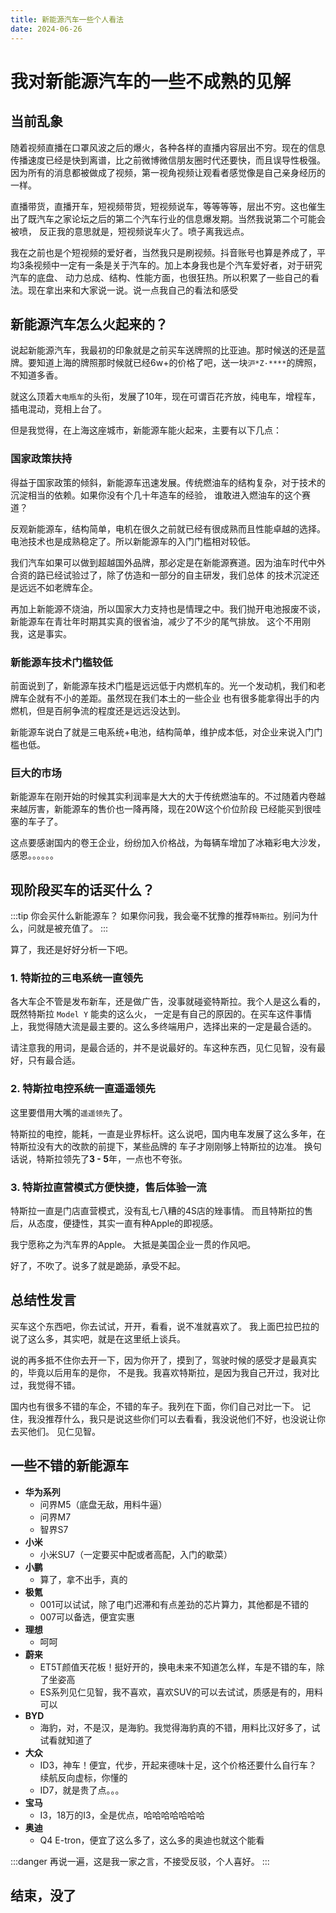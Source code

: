 ```yaml
---
title: 新能源汽车一些个人看法
date: 2024-06-26
---
```


# 我对新能源汽车的一些不成熟的见解

## 当前乱象

随着视频直播在口罩风波之后的爆火，各种各样的直播内容层出不穷。现在的信息传播速度已经是快到离谱，比之前微博微信朋友圈时代还要快，而且误导性极强。
因为所有的消息都被做成了视频，第一视角视频让观看者感觉像是自己亲身经历的一样。

直播带货，直播开车，短视频带货，短视频说车，等等等等，层出不穷。这也催生出了既汽车之家论坛之后的第二个汽车行业的信息爆发期。当然我说第二个可能会被喷，
反正我的意思就是，短视频说车火了。喷子离我远点。

我在之前也是个短视频的爱好者，当然我只是刷视频。抖音账号也算是养成了，平均3条视频中一定有一条是关于汽车的。加上本身我也是个汽车爱好者，对于研究汽车的底盘、
动力总成、结构、性能方面，也很狂热。所以积累了一些自己的看法。现在拿出来和大家说一说。说一点我自己的看法和感受

## 新能源汽车怎么火起来的？

说起新能源汽车，我最初的印象就是之前买车送牌照的比亚迪。那时候送的还是蓝牌。要知道上海的牌照那时候就已经6w+的价格了吧，送一块`沪*Z·****`的牌照，不知道多香。

就这么顶着`大电瓶车`的头衔，发展了10年，现在可谓百花齐放，纯电车，增程车，插电混动，竞相上台了。

但是我觉得，在上海这座城市，新能源车能火起来，主要有以下几点：

### 国家政策扶持

得益于国家政策的倾斜，新能源车迅速发展。传统燃油车的结构复杂，对于技术的沉淀相当的依赖。如果你没有个几十年造车的经验，
谁敢进入燃油车的这个赛道？

反观新能源车，结构简单，电机在很久之前就已经有很成熟而且性能卓越的选择。电池技术也是成熟稳定了。所以新能源车的入门门槛相对较低。

我们汽车如果可以做到超越国外品牌，那必定是在新能源赛道。因为油车时代中外合资的路已经试验过了，除了仿造和一部分的自主研发，我们总体
的技术沉淀还是远远不如老牌车企。

再加上新能源不烧油，所以国家大力支持也是情理之中。我们抛开电池报废不谈，新能源车在青壮年时期其实真的很省油，减少了不少的尾气排放。
这个不用刚我，这是事实。

### 新能源车技术门槛较低

前面说到了，新能源车技术门槛是远远低于内燃机车的。光一个发动机，我们和老牌车企就有不小的差距。虽然现在我们本土的一些企业
也有很多能拿得出手的内燃机，但是百舸争流的程度还是远远没达到。

新能源车说白了就是三电系统+电池，结构简单，维护成本低，对企业来说入门门槛也低。

### 巨大的市场

新能源车在刚开始的时候其实利润率是大大的大于传统燃油车的。不过随着内卷越来越厉害，新能源车的售价也一降再降，现在20W这个价位阶段
已经能买到很哇塞的车子了。

这点要感谢国内的卷王企业，纷纷加入价格战，为每辆车增加了冰箱彩电大沙发，感恩。。。。。。

## 现阶段买车的话买什么？

:::tip 你会买什么新能源车？
如果你问我，我会毫不犹豫的推荐`特斯拉`。别问为什么，问就是被充值了。
:::

算了，我还是好好分析一下吧。

### 1. 特斯拉的三电系统一直领先

各大车企不管是发布新车，还是做广告，没事就碰瓷特斯拉。我个人是这么看的，既然特斯拉 `Model Y` 能卖的这么火，
一定是有自己的原因的。在买车这件事情上，我觉得随大流是最主要的。这么多终端用户，选择出来的一定是最合适的。

请注意我的用词，是最合适的，并不是说最好的。车这种东西，见仁见智，没有最好，只有最合适。

### 2. 特斯拉电控系统一直遥遥领先

这里要借用大嘴的`遥遥领先`了。

特斯拉的电控，能耗，一直是业界标杆。这么说吧，国内电车发展了这么多年，在特斯拉没有大的改款的前提下，某些品牌的
车子才刚刚够上特斯拉的边准。
换句话说，特斯拉领先了**3 - 5**年，一点也不夸张。

### 3. 特斯拉直营模式方便快捷，售后体验一流

特斯拉一直是门店直营模式，没有乱七八糟的4S店的矬事情。
而且特斯拉的售后，从态度，便捷性，其实一直有种Apple的即视感。

我宁愿称之为汽车界的Apple。
大抵是美国企业一贯的作风吧。

好了，不吹了。说多了就是跪舔，承受不起。

## 总结性发言

买车这个东西吧，你去试试，开开，看看，说不准就喜欢了。
我上面巴拉巴拉的说了这么多，其实吧，就是在这里纸上谈兵。

说的再多抵不住你去开一下，因为你开了，摸到了，驾驶时候的感受才是最真实的，毕竟以后用车的是你，
不是我。我喜欢特斯拉，是因为我自己开过，我对比过，我觉得不错。

国内也有很多不错的车企，不错的车子。我列在下面，你们自己对比一下。
记住，我没推荐什么，我只是说这些你们可以去看看，我没说他们不好，也没说让你去买他们。
见仁见智。

## 一些不错的新能源车

- **华为系列**
  - 问界M5（底盘无敌，用料牛逼）
  - 问界M7
  - 智界S7
- **小米**
  - 小米SU7（一定要买中配或者高配，入门的歇菜）
- **小鹏**
  - 算了，拿不出手，真的
- **极氪**
  - 001可以试试，除了电门迟滞和有点差劲的芯片算力，其他都是不错的
  - 007可以备选，便宜实惠
- **理想**
  - 呵呵
- **蔚来**
  - ET5T颜值天花板！挺好开的，换电未来不知道怎么样，车是不错的车，除了坐姿高
  - ES系列见仁见智，我不喜欢，喜欢SUV的可以去试试，质感是有的，用料可以
- **BYD**
  - 海豹，对，不是汉，是海豹。我觉得海豹真的不错，用料比汉好多了，试试看就知道了
- **大众**
  - ID3，神车！便宜，代步，开起来德味十足，这个价格还要什么自行车？续航反向虚标，你懂的
  - ID7，就是贵了点。。。
- **宝马**
  - I3，18万的I3，全是优点，哈哈哈哈哈哈哈
- **奥迪**
  - Q4 E-tron，便宜了这么多了，这么多的奥迪也就这个能看

:::danger
再说一遍，这是我一家之言，不接受反驳，个人喜好。
:::

## 结束，没了
